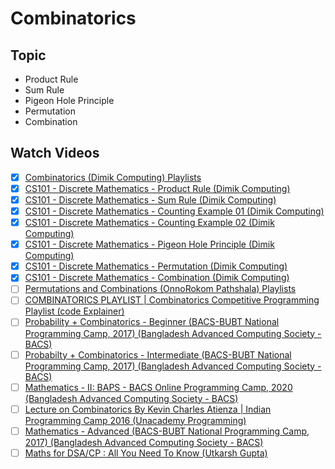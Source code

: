 # Combinatorics

## Topic
* Product Rule
* Sum Rule
* Pigeon Hole Principle
* Permutation
* Combination

## Watch Videos
* [x] [Combinatorics (Dimik Computing) Playlists](https://youtube.com/playlist?list=PLEU0PCjGtcp8ekjinkIXE1rgYX3elEoWF)
* [x] [CS101 - Discrete Mathematics - Product Rule (Dimik Computing)](https://youtu.be/V4e7swpzsnM)
* [x] [CS101 - Discrete Mathematics - Sum Rule (Dimik Computing)](https://youtu.be/06FoRQDUQFA)
* [x] [CS101 - Discrete Mathematics - Counting Example 01 (Dimik Computing)](https://youtu.be/0pzlQZS4tKw)
* [x] [CS101 - Discrete Mathematics - Counting Example 02 (Dimik Computing)](https://youtu.be/iXS4SEq6gtw)
* [x] [CS101 - Discrete Mathematics - Pigeon Hole Principle (Dimik Computing)](https://youtu.be/AdVjyJWIWwg)
* [x] [CS101 - Discrete Mathematics - Permutation (Dimik Computing)](https://youtu.be/wm_v4tQcEgA)
* [x] [CS101 - Discrete Mathematics - Combination (Dimik Computing)](https://youtu.be/-mMSyDAf9dg)
* [ ] [Permutations and Combinations (OnnoRokom Pathshala) Playlists](https://youtube.com/playlist?list=PLq-SIyBu2IPs5Zn6p8TWQ0nHTHUAv8Cah)
* [ ] [COMBINATORICS PLAYLIST | Combinatorics Competitive Programming Playlist (code Explainer)](https://youtube.com/playlist?list=PLk_DdB3uhk2AQalRT2sFhEtatiwaik_YJ)
* [ ] [Probability + Combinatorics - Beginner (BACS-BUBT National Programming Camp, 2017) (Bangladesh Advanced Computing Society - BACS)](https://youtu.be/o01NnSn_L08)
* [ ] [Probabilty + Combinatorics - Intermediate (BACS-BUBT National Programming Camp, 2017) (Bangladesh Advanced Computing Society - BACS)](https://youtu.be/FuPM7OhGda0)
* [ ] [Mathematics - II: BAPS - BACS Online Programming Camp, 2020 (Bangladesh Advanced Computing Society - BACS)](https://youtu.be/fEb_swNH0fY)
* [ ] [Lecture on Combinatorics By Kevin Charles Atienza | Indian Programming Camp 2016 (Unacademy Programming)](https://youtu.be/1U3loHkX5XE)
* [ ] [Mathematics - Advanced (BACS-BUBT National Programming Camp, 2017) (Bangladesh Advanced Computing Society - BACS)](https://youtu.be/_p4_mROmlg0)
* [ ] [Maths for DSA/CP : All You Need To Know (Utkarsh Gupta)](https://youtu.be/tDM6lT-qjys?t=3540)
